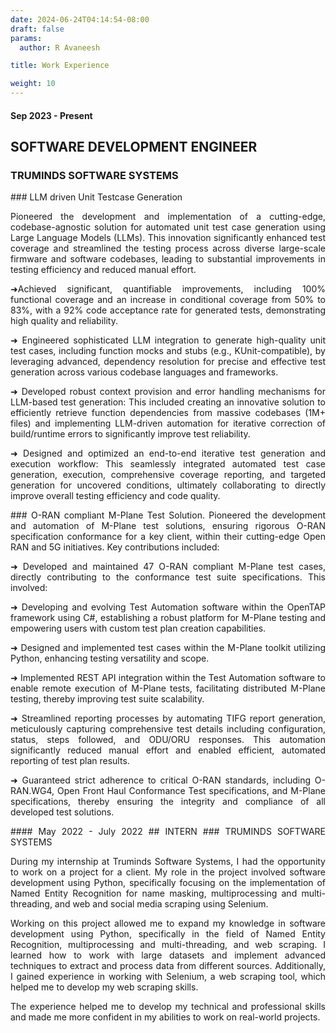 ```yaml
---
date: 2024-06-24T04:14:54-08:00
draft: false
params:
  author: R Avaneesh

title: Work Experience

weight: 10
---
```


<div style="text-align: justify; "class="container">

<div data-aos="fade-up">

<!-- omit in toc -->
#### Sep 2023 - Present

## SOFTWARE DEVELOPMENT ENGINEER

<!-- omit in toc -->
### TRUMINDS SOFTWARE SYSTEMS
<div data-aos="fade-up">
### LLM driven Unit Testcase Generation

Pioneered the development and implementation of a cutting-edge, codebase-agnostic solution for automated unit test case generation using Large Language Models (LLMs). This innovation significantly enhanced test coverage and streamlined the testing process across diverse large-scale firmware and software codebases, leading to substantial improvements in testing efficiency and reduced manual effort.

➜Achieved significant, quantifiable improvements, including 100% functional coverage and an increase in conditional coverage from 50% to 83%, with a 92% code acceptance rate for generated tests, demonstrating high quality and reliability.

➜ Engineered sophisticated LLM integration to generate high-quality unit test cases, including function mocks and stubs (e.g., KUnit-compatible), by leveraging advanced, dependency resolution for precise and effective test generation across various codebase languages and frameworks.

➜ Developed robust context provision and error handling mechanisms for LLM-based test generation: This included creating an innovative solution to efficiently retrieve function dependencies from massive codebases (1M+ files) and implementing LLM-driven automation for iterative correction of build/runtime errors to significantly improve test reliability.

➜ Designed and optimized an end-to-end iterative test generation and execution workflow: This seamlessly integrated automated test case generation, execution, comprehensive coverage reporting, and targeted generation for uncovered conditions, ultimately collaborating to directly improve overall testing efficiency and code quality.
</div>
<div data-aos="fade-up">
### O-RAN compliant M-Plane Test Solution.
Pioneered the development and automation of M-Plane test solutions, ensuring rigorous O-RAN specification conformance for a key client, within their cutting-edge Open RAN and 5G initiatives. Key contributions included:

➜ Developed and maintained 47 O-RAN compliant M-Plane test cases, directly contributing to the conformance test suite specifications. This involved:

➜ Developing and evolving Test Automation software within the OpenTAP framework using C#, establishing a robust platform for M-Plane testing and empowering users with custom test plan creation capabilities.

➜ Designed and implemented test cases within the M-Plane toolkit utilizing Python, enhancing testing versatility and scope.

➜ Implemented REST API integration within the Test Automation software to enable remote execution of M-Plane tests, facilitating distributed M-Plane testing, thereby improving test suite scalability.

➜ Streamlined reporting processes by automating TIFG report generation, meticulously capturing comprehensive test details including configuration, status, steps followed, and ODU/ORU responses. This automation significantly reduced manual effort and enabled efficient, automated reporting of test plan results.

➜ Guaranteed strict adherence to critical O-RAN standards, including O-RAN.WG4, Open Front Haul Conformance Test specifications, and M-Plane specifications, thereby ensuring the integrity and compliance of all developed test solutions.
</div>
#### May 2022 - July 2022
## INTERN
### TRUMINDS SOFTWARE SYSTEMS

During my internship at Truminds Software Systems, I had the opportunity to work on a project for a client. My role in the project involved software development using Python, specifically focusing on the implementation of Named Entity Recognition for name masking, multiprocessing and multi-threading, and web and social media scraping using Selenium.

</div>
<div data-aos="fade-up">

Working on this project allowed me to expand my knowledge in software development using Python, specifically in the field of Named Entity Recognition, multiprocessing and multi-threading, and web scraping. I learned how to work with large datasets and implement advanced techniques to extract and process data from different sources. Additionally, I gained experience in working with Selenium, a web scraping tool, which helped me to develop my web scraping skills.

</div>
<div data-aos="fade-up">

The experience helped me to develop my technical and professional skills and made me more confident in my abilities to work on real-world projects.
</div>
</div>

